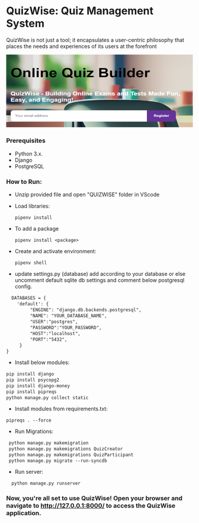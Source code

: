 # QuizWise: Quiz Management System

QuizWise is not just a tool; it encapsulates a user-centric philosophy that places the needs and experiences of its users at the forefront

![Alt text](image.png)

### Prerequisites

- Python 3.x.
- Django
- PostgreSQL

### How to Run:

- Unzip provided file and open "QUIZWISE" folder  in VScode
- Load libraries:
  ```
  pipenv install
  ```
- To add a package
  ```
  pipenv install <package>
  ```
- Create and activate environment:
  ```
  pipenv shell
  ```

- update settings.py (database) add according to your database or else uncomment default sqlite db settings and comment below postgresql config.

```
  DATABASES = {
    'default': {
         "ENGINE": "django.db.backends.postgresql",
         "NAME": "YOUR_DATABASE_NAME",
         "USER":"postgres",
         "PASSWORD":"YOUR_PASSWORD",
         "HOST":"localhost",
         "PORT":"5432",
     }
}
```

- Install below modules:
```
pip install django
pip install psycopg2
pip install django-money
pip install pipreqs
python manage.py collect static
```` 
- Install modules from requirements.txt:
```
pipreqs . --force
```` 
- Run Migrations:
 ```
  python manage.py makemigration
  python manage.py makemigrations QuizCreator
  python manage.py makemigrations QuizParticipant
  python manage.py migrate --run-syncdb
  ```
- Run server:
```
  python manage.py runserver
```
### Now, you're all set to use QuizWise! Open your browser and navigate to http://127.0.0.1:8000/ to access the QuizWise application.
